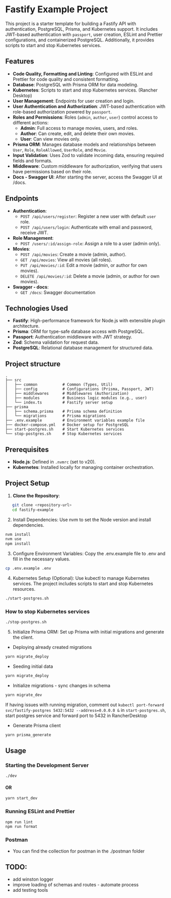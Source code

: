 # Fastify Example Project

This project is a starter template for building a Fastify API with authentication, PostgreSQL, Prisma, and Kubernetes support. It includes JWT-based authentication with `passport`, user creation, ESLint and Prettier configurations, and containerized PostgreSQL. Additionally, it provides scripts to start and stop Kubernetes services.

## Features

- **Code Quality, Formatting and Linting**: Configured with ESLint and Prettier for code quality and consistent formatting.
- **Database**: PostgreSQL with Prisma ORM for data modeling.
- **Kubernetes**: Scripts to start and stop Kubernetes services. (Rancher Desktop)
- **User Management**: Endpoints for user creation and login.
- **User Authentication and Authorization**: JWT-based authentication with role-based authorization powered by `passport`.
- **Roles and Permissions**: Roles (`admin`, `author`, `user`) control access to different actions:
  - **Admin**: Full access to manage movies, users, and roles.
  - **Author**: Can create, edit, and delete their own movies.
  - **User**: Can view movies only.
- **Prisma ORM**: Manages database models and relationships between `User`, `Role`, `RoleAllowed`, `UserRole`, and `Movie`.
- **Input Validation**: Uses Zod to validate incoming data, ensuring required fields and formats.
- **Middleware**: Custom middleware for authorization, verifying that users have permissions based on their role.
- **Docs - Swagger UI**: After starting the server, access the Swagger UI at /docs.

## Endpoints

- **Authentication**:
  - `POST /api/users/register`: Register a new user with default `user` role.
  - `POST /api/users/login`: Authenticate with email and password, receive JWT.
- **Role Management**:
  - `POST /users/:id/assign-role`: Assign a role to a user (admin only).
- **Movies**:
  - `POST /api/movies`: Create a movie (admin, author).
  - `GET /api/movies`: View all movies (all roles).
  - `PUT /api/movies/:id`: Edit a movie (admin, or author for own movies).
  - `DELETE /api/movies/:id`: Delete a movie (admin, or author for own movies).
- **Swagger - docs**:
  - `GET /docs`: Swagger documentation

## Technologies Used

- **Fastify**: High-performance framework for Node.js with extensible plugin architecture.
- **Prisma**: ORM for type-safe database access with PostgreSQL.
- **Passport**: Authentication middleware with JWT strategy.
- **Zod**: Schema validation for request data.
- **PostgreSQL**: Relational database management for structured data.

## Project structure

```graph
.
├── src
│   ├── common           # Common (Types, Util)
│   ├── config           # Configurations (Prisma, Passport, JWT)
│   ├── middlewares      # Middlewares (Authorization)
│   ├── modules          # Business logic modules (e.g., user)
│   └── index.ts         # Fastify server setup
├── prisma
│   ├── schema.prisma    # Prisma schema definition
│   └── migrations       # Prisma migrations
├── .env.example         # Environment variables example file
├── docker-compose.yml   # Docker setup for PostgreSQL
├── start-postgres.sh    # Start Kubernetes services
└── stop-postgres.sh     # Stop Kubernetes services
```

## Prerequisites

- **Node.js**: Defined in `.nvmrc` (set to v20).
- **Kubernetes**: Installed locally for managing container orchestration.

## Project Setup

1. **Clone the Repository**:

```bash
   git clone <repository-url>
   cd fastify-example
```

2. Install Dependencies: Use nvm to set the Node version and install dependencies.

```bash
nvm install
nvm use
npm install
```

3. Configure Environment Variables: Copy the .env.example file to .env and fill in the necessary values.

```bash
cp .env.example .env
```

4. Kubernetes Setup (Optional): Use kubectl to manage Kubernetes services. The project includes scripts to start and stop Kubernetes resources.

```bash
./start-postgres.sh
```

### How to stop Kubernetes services

```bash
./stop-postgres.sh
```

5. Initialize Prisma ORM: Set up Prisma with initial migrations and generate the client.

- Deploying already created migrations

```bash
yarn migrate_deploy
```

- Seeding initial data

```bash
yarn migrate_deploy
```

- Initialize migrations - sync changes in schema

```bash
yarn migrate_dev
```

If having issues with running migration, comment out `kubectl port-forward svc/fastify-postgres 5432:5432 --address=0.0.0.0 &` in `start-postgres.sh`, start postgres service and forward port to 5432 in RancherDesktop

- Generate Prisma client

```bash
yarn prisma_generate
```

## Usage

### Starting the Development Server

```bash
./dev
```

#### OR

```bash
yarn start_dev
```

### Running ESLint and Prettier

```bash
npm run lint
npm run format
```

### Postman

- You can find the collection for postman in the ./postman folder

## TODO:

- add winston logger
- improve loading of schemas and routes - automate process
- add testing tools
